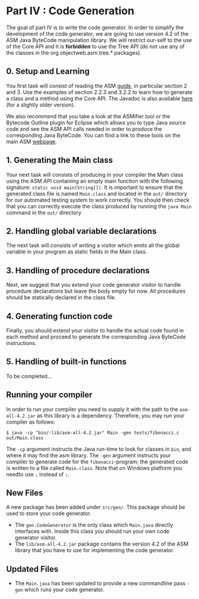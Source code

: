 # Part IV : Code Generation

The goal of part IV is to write the code generator.
In order to simplify the development of the code generator, we are going to use version 4.2 of the ASM Java ByteCode manipulation library.
We will restrict our-self to the use of the Core API and it is **forbidden** to use the Tree API (do not use any of the classes in the org.objectweb.asm.tree.* packages).

## 0. Setup and Learning

You first task will consist of reading the ASM [guide](./asm4-guide.pdf), in particular section 2 and 3.
Use the examples of section 2.2.3 and 3.2.2 to learn how to generate a class and a method using the Core API.
The Javadoc is also available [here](http://asm.ow2.org/asm40/javadoc/user/index.html) (for a slightly older version).

We also recommend that you take a look at the ASMifier tool or the Bytecode Outline plugin for Eclipse which allows you to type Java source code and see the ASM API calls needed in order to produce the corresponding Java ByteCode.
You can find a link to these tools on the main ASM [webpage](http://asm.ow2.org/).

## 1. Generating the Main class

Your next task will consists of producing in your compiler the Main class using the ASM API containing an empty main function with the following signature: `static void main(String[])`.
It is important to ensure that the generated class file is named `Main.class` and located in the `out/` directory for our automated testing system to work correctly.
You should then check that you can correctly execute the class produced by running the `java Main` command in the `out/` directory


## 2. Handling global variable declarations

The next task will consists of writing a visitor which emits all the global variable in your program as static fields in the Main class.

## 3. Handling of procedure declarations

Next, we suggest that you extend your code generator visitor to handle procedure declarations but leave the body empty for now.
All procedures should be statically declared in the class file.

## 4. Generating function code

Finally, you should extend your visitor to handle the actual code found in each method and proceed to generate the corresponding Java ByteCode instructions.

## 5. Handling of built-in functions

To be completed...

## Running your compiler
In order to run your compiler you need to supply it with the path to the `asm-all-4.2.jar` as this library is a dependency.
Therefore, you may run your compiler as follows:
```
$ java -cp "bin/:lib/asm-all-4.2.jar" Main -gen tests/fibonacci.c out/Main.class
```
The `-cp` argument instructs the Java run-time to look for classes in `bin`, and where it may find the asm library. The `-gen` argument instructs your compiler to generate code for the `fibonacci`-program; the generated code is written to a file called `Main.class`. Note that on Windows platform you needto use `;` instead of `:`.

## New Files

A new package has been added under `src/gen/`. This package should be used to store your code generator.

 * The `gen.CodeGenerator` is the only class which `Main.java` directly interfaces with. Inside this class you should run your own code generator visitor.
 * The `lib/asm-all-4.2.jar` package contains the version 4.2 of the ASM library that you have to use for implementing the code generator.

## Updated Files

* The `Main.java` has been updated to provide a new commandline pass `-gen` which runs your code generator.

